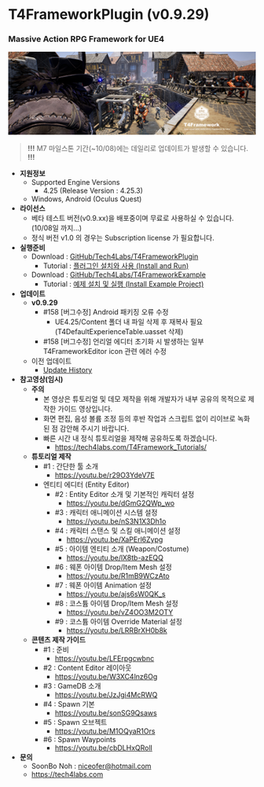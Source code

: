 # T4FrameworkPlugin (v0.9.29)
### Massive Action RPG Framework for UE4

![Epic_MegaGrants_Recipient](./T4Framework_Title.png)

> **!!!** M7 마일스톤 기간(~10/08)에는 데일리로 업데이트가 발생할 수 있습니다. **!!!**

- **지원정보**
  - Supported Engine Versions
    - 4.25 (Release Version : 4.25.3)
  - Windows, Android (Oculus Quest)
- **라이선스**
  - 베타 테스트 버전(v0.9.xx)을 배포중이며 무료로 사용하실 수 있습니다. (10/08일 까지...)
  - 정식 버전 v1.0 의 경우는 Subscription license 가 필요합니다.
- **실행준비**
  - Download : [GitHub/Tech4Labs/T4FrameworkPlugin](https://github.com/Tech4Labs/T4FrameworkPlugin)
    - Tutorial : [플러그인 설치와 사용 (Install and Run)](https://tech4labs.com/Tutorials/1_InstallAndRun/)
  - Download : [GitHub/Tech4Labs/T4FrameworkExample](https://github.com/Tech4Labs/T4FrameworkExample)
    - Tutorial : [예제 설치 및 실행 (Install Example Project)](https://tech4labs.com/Tutorials/2_InstallExampleProject/)
- **업데이트**
  - **v0.9.29**
    - #158 [버그수정] Android 패키징 오류 수정
      - UE4.25/Content 폴더 내 파일 삭제 후 재복사 필요 (T4DefaultExperienceTable.uasset 삭제)
	- #158 [버그수정] 언리얼 에디터 초기화 시 발생하는 일부 T4FrameworkEditor icon 관련 에러 수정
  - 이전 업데이트
    - [Update History](./UpdateHistory.md)
- **참고영상(임시)**
  - **주의**
    - 본 영상은 튜토리얼 및 데모 제작을 위해 개발자가 내부 공유의 목적으로 제작한 가이드 영상입니다.
    - 화면 편집, 음성 볼륨 조정 등의 후반 작업과 스크립트 없이 리이브로 녹화된 점 감안해 주시기 바랍니다.
	- 빠른 시간 내 정식 튜토리얼을 제작해 공유하도록 하겠습니다.
	  - https://tech4labs.com/T4Framework_Tutorials/
  - **튜토리얼 제작**
    - #1 : 간단한 툴 소개
      - https://youtu.be/r29O3YdeV7E
	- 엔티티 에디터 (Entity Editor)
      - #2 : Entity Editor 소개 및 기본적인 캐릭터 설정
        - https://youtu.be/dGmG2QWp_wo
      - #3 : 캐릭터 애니메이션 시스템 설정
        - https://youtu.be/nS3N1X3Dh1o
      - #4 : 캐릭터 스탠스 및 스킬 애니메이션 설정 
        - https://youtu.be/XaPErl6Zypg
      - #5 : 아이템 엔티티 소개 (Weapon/Costume)
        - https://youtu.be/lX8tb-azEQQ
      - #6 : 웨폰 아이템 Drop/Item Mesh 설정
        - https://youtu.be/R1mB9WCzAto
      - #7 : 웨폰 아이템 Animation 설정
        - https://youtu.be/ajs6sW0QK_s
      - #8 : 코스튬 아이템 Drop/Item Mesh 설정
        - https://youtu.be/vZ4OO3M2OTY
      - #9 : 코스튬 아이템 Override Material 설정
        - https://youtu.be/LRRBrXH0b8k
  - **콘텐츠 제작 가이드**
    - #1 : 준비
      - https://youtu.be/LFErpgcwbnc
    - #2 : Content Editor 레이아웃
      - https://youtu.be/W3XC4lnz6Og
    - #3 : GameDB 소개
      - https://youtu.be/JzJgi4McRWQ
    - #4 : Spawn 기본
      - https://youtu.be/sonSG9Qsaws
    - #5 : Spawn 오브젝트
      - https://youtu.be/M1OQyaR1Ors
    - #6 : Spawn Waypoints
      - https://youtu.be/cbDLHxQRolI
- **문의**
  - SoonBo Noh : <niceofer@hotmail.com>
  - <https://tech4labs.com>
